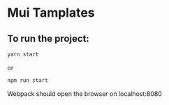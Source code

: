 # Mui Tamplates

## To run the project:

```bash
yarn start
```

or

```bash
npm run start
```

Webpack should open the browser on localhost:8080
